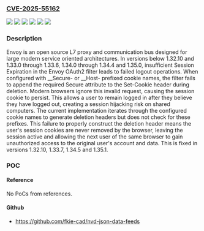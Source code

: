 ### [CVE-2025-55162](https://cve.mitre.org/cgi-bin/cvename.cgi?name=CVE-2025-55162)
![](https://img.shields.io/static/v1?label=Product&message=envoy&color=blue)
![](https://img.shields.io/static/v1?label=Version&message=%3C%3D%201.32.0%2C%20%3C%201.32.10%20&color=brightgreen)
![](https://img.shields.io/static/v1?label=Version&message=%3E%3D%201.33.0%2C%20%3C%201.33.7%20&color=brightgreen)
![](https://img.shields.io/static/v1?label=Version&message=%3E%3D%201.34.0%2C%20%3C%201.34.5%20&color=brightgreen)
![](https://img.shields.io/static/v1?label=Version&message=%3E%3D%201.35.0%2C%20%3C%201.35.1%20&color=brightgreen)
![](https://img.shields.io/static/v1?label=Vulnerability&message=CWE-613%3A%20Insufficient%20Session%20Expiration&color=brightgreen)

### Description

Envoy is an open source L7 proxy and communication bus designed for large modern service oriented architectures. In versions below 1.32.10 and 1.33.0 through 1.33.6, 1.34.0 through 1.34.4 and 1.35.0, insufficient Session Expiration in the Envoy OAuth2 filter leads to failed logout operations. When configured with __Secure- or __Host- prefixed cookie names, the filter fails to append the required Secure attribute to the Set-Cookie header during deletion. Modern browsers ignore this invalid request, causing the session cookie to persist. This allows a user to remain logged in after they believe they have logged out, creating a session hijacking risk on shared computers. The current implementation iterates through the configured cookie names to generate deletion headers but does not check for these prefixes. This failure to properly construct the deletion header means the user's session cookies are never removed by the browser, leaving the session active and allowing the next user of the same browser to gain unauthorized access to the original user's account and data. This is fixed in versions 1.32.10, 1.33.7, 1.34.5 and 1.35.1.

### POC

#### Reference
No PoCs from references.

#### Github
- https://github.com/fkie-cad/nvd-json-data-feeds

